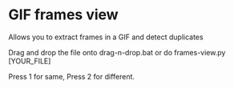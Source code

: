 # GIF frames view

Allows you to extract frames in a GIF and detect duplicates

Drag and drop the file onto drag-n-drop.bat or do frames-view.py [YOUR_FILE]

Press 1 for same, Press 2 for different. 

